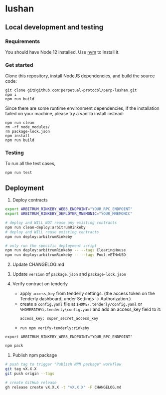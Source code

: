 # lushan

## Local development and testing
### Requirements
You should have Node 12 installed. Use [nvm](https://github.com/nvm-sh/nvm) to install it.

### Get started
Clone this repository, install NodeJS dependencies, and build the source code:
```
git clone git@github.com:perpetual-protocol/perp-lushan.git
npm i
npm run build
```

Since there are some runtime environment dependencies, if the installation failed on your machine, 
please try a vanilla install instead:
```
npm run clean
rm -rf node_modules/
rm package-lock.json
npm install
npm run build
``` 

### Testing
To run all the test cases,
```
npm run test
```

## Deployment

1. Deploy contracts

```bash
export ARBITRUM_RINKEBY_WEB3_ENDPOINT="YOUR_RPC_ENDPOINT"
export ARBITRUM_RINKEBY_DEPLOYER_MNEMONIC="YOUR_MNEMONIC"

# deploy and WILL NOT reuse any existing contracts
npm run clean-deploy:arbitrumRinkeby
# deploy and WILL reuse existing contracts
npm run deploy:arbitrumRinkeby

# only run the specific deployment script
npm run deploy:arbitrumRinkeby -- --tags ClearingHouse
npm run deploy:arbitrumRinkeby -- --tags Pool-vETHvUSD
```

2. Update CHANGELOG.md

3. Update `version` of `package.json` and `package-lock.json`

4. Verify contract on tenderly
   - apply `access_key` from tenderly settings. 
    (the access token on the Tenderly dashboard, under Settings -> Authorization.)
   - create a `config.yaml` file at `$HOME/.tenderly/config.yaml` or `%HOMEPATH%\.tenderly\config.yaml` and add an access_key field to it:
        ```
        access_key: super_secret_access_key
        ```
   - ```run npm verify-tenderly:rinkeby``` 

```
export ARBITRUM_RINKEBY_WEB3_ENDPOINT="YOUR_RPC_ENDPOINT"
```

```bash
npm pack
```

1. Publish npm package

```bash
# push tag to trigger "Publish NPM package" workflow
git tag vX.X.X
git push origin --tags

# create GitHub release
gh release create vX.X.X -t "vX.X.X" -F CHANGELOG.md
```
